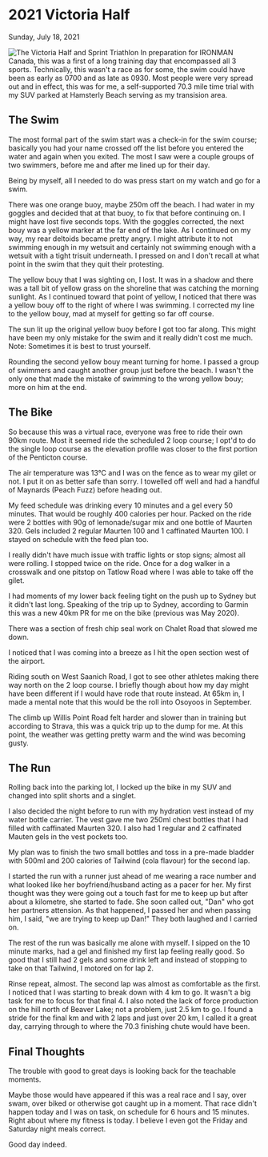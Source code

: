 # 2021 Victoria Half
Sunday, July 18, 2021

![The Victoria Half and Sprint Triathlon](/assets/jpg/vichalf-20201230.jpeg)
In preparation for IRONMAN Canada, this was a first of a long training day that encompassed all 3 sports.  Technically, this wasn't a race as for some, the swim could have been as early as 0700 and as late as 0930.  Most people were very spread out and in effect, this was for me, a self-supported 70.3 mile time trial with my SUV parked at Hamsterly Beach serving as my transision area.

## The Swim
The most formal part of the swim start was a check-in for the swim course; basically you had your name crossed off the list before you entered the water and again when you exited.  The most I saw were a couple groups of two swimmers, before me and after me lined up for their day.
<!---->
Being by myself, all I needed to do was press start on my watch and go for a swim.

There was one orange buoy, maybe 250m off the beach.  I had water in my goggles and decided that at that buoy, to fix that before continuing on.  I might have lost five seconds tops.  With the goggles corrected, the next bouy was a yellow marker at the far end of the lake.  As I continued on my way, my rear deltoids became pretty angry.  I might attribute it to not swimming enough in my wetsuit and certainly not swimming enough with a wetsuit with a tight trisuit underneath.  I pressed on and I don't recall at what point in the swim that they quit their protesting.

The yellow bouy that I was sighting on, I lost.  It was in a shadow and there was a tall bit of yellow grass on the shoreline that was catching the morning sunlight.  As I continued toward that point of yellow, I noticed that there was a yellow bouy off to the right of where I was swimming.  I corrected my line to the yellow bouy, mad at myself for getting so far off course.
<!---->
The sun lit up the original yellow buoy before I got too far along.  This might have been my only mistake for the swim and it really didn't cost me much.  Note: Sometimes it is best to trust yourself.

Rounding the second yellow bouy meant turning for home.  I passed a group of swimmers and caught another group just before the beach.  I wasn't the only one that made the mistake of swimming to the wrong yellow bouy; more on him at the end. 

## The Bike
So because this was a virtual race, everyone was free to ride their own 90km route.  Most it seemed ride the scheduled 2 loop course; I opt'd to do the single loop course as the elevation profile was closer to the first portion of the Penticton course.

The air temperature was 13°C and I was on the fence as to wear my gilet or not.  I put it on as better safe than sorry.  I towelled off well and had a handful of Maynards (Peach Fuzz) before heading out.
<!---->
My feed schedule was drinking every 10 minutes and a gel every 50 minutes.  That would be roughly 400 calories per hour.  Packed on the ride were 2 bottles with 90g of lemonade/sugar mix and one bottle of Maurten 320.  Gels included 2 regular Maurten 100 and 1 caffinated Maurten 100.  I stayed on schedule with the feed plan too.

I really didn't have much issue with traffic lights or stop signs; almost all were rolling.  I stopped twice on the ride.  Once for a dog walker in a crosswalk and one pitstop on Tatlow Road where I was able to take off the gilet.

I had moments of my lower back feeling tight on the push up to Sydney but it didn't last long.  Speaking of the trip up to Sydney, according to Garmin this was a new 40km PR for me on the bike (previous was May 2020).

There was a section of fresh chip seal work on Chalet Road that slowed me down.

I noticed that I was coming into a breeze as I hit the open section west of the airport.  
<!---->
Riding south on West Saanich Road, I got to see other athletes making there way north on the 2 loop course.  I briefly though about how my day might have been different if I would have rode that route instead.  At 65km in, I made a mental note that this would be the roll into Osoyoos in September.

The climb up Willis Point Road felt harder and slower than in training but according to Strava, this was a quick trip up to the dump for me.  At this point, the weather was getting pretty warm and the wind was becoming gusty.


## The Run
Rolling back into the parking lot, I locked up the bike in my SUV and changed into split shorts and a singlet.

I also decided the night before to run with my hydration vest instead of my water bottle carrier.  The vest gave me two 250ml chest bottles that I had filled with caffinated Maurten 320.  I also had 1 regular and 2 caffinated Mauten gels in the vest pockets too.
<!---->
My plan was to finish the two small bottles and toss in a pre-made bladder with 500ml and 200 calories of Tailwind (cola flavour) for the second lap.

I started the run with a runner just ahead of me wearing a race number and what looked like her boyfriend/husband acting as a pacer for her.  My first thought was they were going out a touch fast for me to keep up but after about a kilometre, she started to fade.  She soon called out, "Dan" who got her partners attension.  As that happened, I passed her and when passing him, I said, "we are trying to keep up Dan!"  They both laughed and I carried on.

The rest of the run was basically me alone with myself.  I sipped on the 10 minute marks, had a gel and finished my first lap feeling really good.  So good that I still had 2 gels and some drink left and instead of stopping to take on that Tailwind, I motored on for lap 2.
<!---->
Rinse repeat, almost.  The second lap was almost as comfortable as the first.  I noticed that I was starting to break down with 4 km to go.  It wasn't a big task for me to focus for that final 4.  I also noted the lack of force production on the hill north of Beaver Lake; not a problem, just 2.5 km to go.  I found a stride for the final km and with 2 laps and just over 20 km, I called it a great day, carrying through to where the 70.3 finishing chute would have been.

## Final Thoughts
The trouble with good to great days is looking back for the teachable moments.

Maybe those would have appeared if this was a real race and I say, over swam, over biked or otherwise got caught up in a moment.  That race didn't happen today and I was on task, on schedule for 6 hours and 15 minutes.  Right about where my fitness is today.  I believe I even got the Friday and Saturday night meals correct.

Good day indeed.